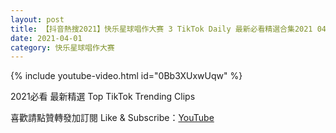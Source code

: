 ```yaml
---
layout: post
title: 【抖音熱搜2021】快乐星球唱作大赛 3 TikTok Daily 最新必看精選合集2021 04 01
date: 2021-04-01
category: 快乐星球唱作大赛
---
```


{% include youtube-video.html id="0Bb3XUxwUqw" %}

2021必看 最新精選 Top TikTok Trending Clips

喜歡請點贊轉發加訂閱 Like & Subscribe：[YouTube](https://www.youtube.com/channel/UCAoR7VcanIPd04uEq_GIylA/videos)

